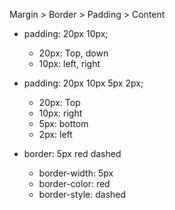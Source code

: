 Margin > Border > Padding > Content

- padding: 20px 10px;

  - 20px: Top, down
  - 10px: left, right

- padding: 20px 10px 5px 2px;

  - 20px: Top
  - 10px: right
  - 5px: bottom
  - 2px: left

- border: 5px red dashed
  - border-width: 5px
  - border-color: red
  - border-style: dashed
